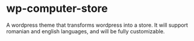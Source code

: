 wp-computer-store
=================

A wordpress theme that transforms wordpress into a store. It will support romanian and english languages, and will be fully customizable.